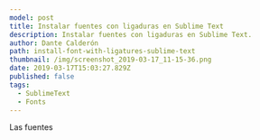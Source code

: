 ```yaml
---
model: post
title: Instalar fuentes con ligaduras en Sublime Text
description: Instalar fuentes con ligaduras en Sublime Text.
author: Dante Calderón
path: install-font-with-ligatures-sublime-text
thumbnail: /img/screenshot_2019-03-17_11-15-36.png
date: 2019-03-17T15:03:27.829Z
published: false
tags:
  - SublimeText
  - Fonts
---
```


Las fuentes
